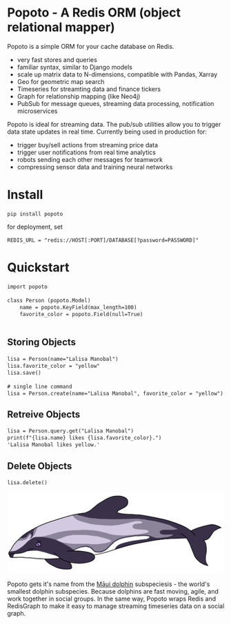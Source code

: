 # Popoto - A Redis ORM (object relational mapper)

Popoto is a simple ORM for your cache database on Redis. 

 - very fast stores and queries
 - familiar syntax, similar to Django models
 - scale up matrix data to N-dimensions, compatible with Pandas, Xarray
 - Geo for geometric map search
 - Timeseries for streamting data and finance tickers
 - Graph for relationship mapping (like Neo4j)
 - PubSub for message queues, streaming data processing, notification microservices

Popoto is ideal for streaming data. The pub/sub utilities allow you to trigger data state updates in real time.
Currently being used in production for:

- trigger buy/sell actions from streaming price data
 - trigger user notifications from real time analytics
 - robots sending each other messages for teamwork
 - compressing sensor data and training neural networks

# Install

```
pip install popoto
```

for deployment, set
```
REDIS_URL = "redis://HOST[:PORT]/DATABASE[?password=PASSWORD]"
```

# Quickstart

```
import popoto

class Person (popoto.Model)
    name = popoto.KeyField(max_length=100)
    favorite_color = popoto.Field(null=True)
    
```

## Storing Objects

```
lisa = Person(name="Lalisa Manobal")
lisa.favorite_color = "yellow"
lisa.save()

# single line command
lisa = Person.create(name="Lalisa Manobal", favorite_color = "yellow")
```

## Retreive Objects

```
lisa = Person.query.get("Lalisa Manobal")
print(f"{lisa.name} likes {lisa.favorite_color}.")
'Lalisa Manobal likes yellow.'
```

## Delete Objects

```
lisa.delete()
```

![](/static/popoto.png)

Popoto gets it's name from the [Māui dolphin](https://en.wikipedia.org/wiki/M%C4%81ui_dolphin) subspeciesis - the world's smallest dolphin subspecies.
Because dolphins are fast moving, agile, and work together in social groups. In the same way, Popoto wraps Redis and RedisGraph to make it easy to manage streaming timeseries data on a social graph.
